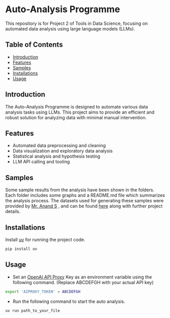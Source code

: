 # Auto-Analysis Programme

This repository is for Project 2 of Tools in Data Science, focusing on automated data analysis using large language models (LLMs).

## Table of Contents
- [Introduction](#introduction)
- [Features](#features)
- [Samples](#samples)
- [Installations](#installations)
- [Usage](#usage)

## Introduction
The Auto-Analysis Programme is designed to automate various data analysis tasks using LLMs. This project aims to provide an efficient and robust solution for analyzing data with minimal manual intervention.

## Features
- Automated data preprocessing and cleaning
- Data visualization and exploratory data analysis
- Statistical analysis and hypothesis testing
- LLM API calling and tooling

## Samples
Some sample results from the analysis have been shown in the folders. Each folder includes some graphs and a README.md file which summarizes the analysis process.
The datasets used for generating these samples were provided by [Mr. Anand S](https://sg.linkedin.com/in/sanand0) , and can be found [here](https://github.com/sanand0/tools-in-data-science-public/blob/tds-2024-t3/project-2-automated-analysis.md) along with further project details.

## Installations
Install [uv](https://docs.astral.sh/uv/guides/scripts) for running the project code.
```bash
pip install uv
```

## Usage
- Set an [OpenAI API Proxy](https://platform.openai.com/docs/api-reference/introduction) Key as an environment variable using the following command. (Replace ABCDEFGH with your actual API key)
```bash
export 'AIPROXY_TOKEN' = ABCDEFGH
```
- Run the following command to start the auto analysis.
```bash
uv run path_to_your_file
```

